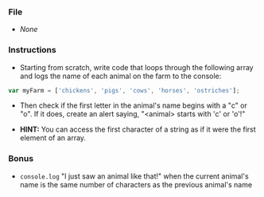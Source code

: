 ### File

* _None_

### Instructions

* Starting from scratch, write code that loops through the following array and logs the name of each animal on the farm to the console:

```javascript
var myFarm = ['chickens', 'pigs', 'cows', 'horses', 'ostriches'];
```

* Then check if the first letter in the animal's name begins with a "c" or "o". If it does, create an alert saying, "\<animal\> starts with 'c' or 'o'!"

* **HINT:** You can access the first character of a string as if it were the first element of an array.

### Bonus

* `console.log` "I just saw an animal like that!" when the current animal's name is the same number of characters as the previous animal's name
